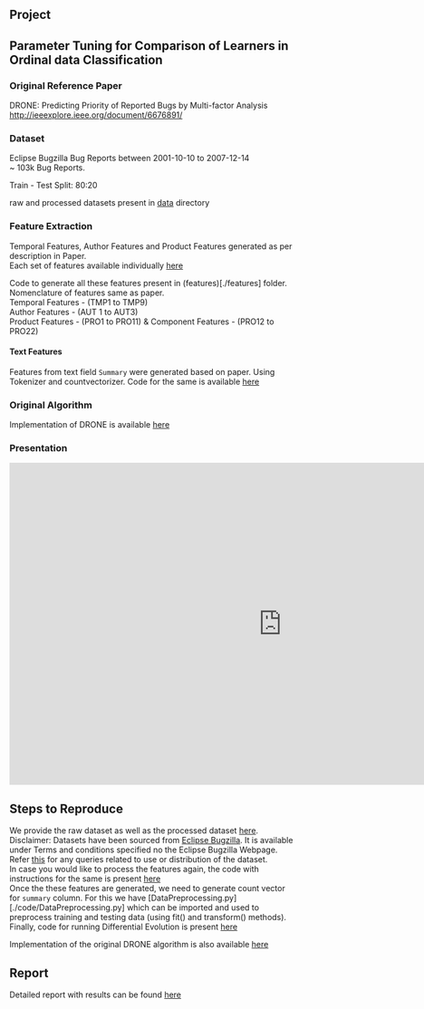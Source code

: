 ## Project

## Parameter Tuning for Comparison of Learners in Ordinal data Classification

### Original Reference Paper
DRONE: Predicting Priority of Reported Bugs by Multi-factor Analysis <br />
http://ieeexplore.ieee.org/document/6676891/

### Dataset
Eclipse Bugzilla Bug Reports between 2001-10-10 to 2007-12-14 <br />
~ 103k Bug Reports. <br />

Train - Test Split: 80:20 <br />

raw and processed datasets present in [data](./data) directory <br />

### Feature Extraction
Temporal Features, Author Features and Product Features generated as per description in Paper. <br />
Each set of features available individually [here](./data/individual_features) <br />

Code to generate all these features present in (features)[./features] folder. <br />
Nomenclature of features same as paper. <br />
Temporal Features - (TMP1 to TMP9) <br />
Author Features - (AUT 1 to AUT3) <br />
Product Features - (PRO1 to PRO11) & Component Features - (PRO12 to PRO22) <br />

#### Text Features
Features from text field `Summary` were generated based on paper. Using Tokenizer and countvectorizer.
Code for the same is available [here](./code/data_preprocessing)

### Original Algorithm
Implementation of DRONE is available [here](./code/DRONE.ipynb) <br />

### Presentation
<iframe src="https://docs.google.com/presentation/d/e/2PACX-1vRdtyMwFkwkVga6Zxa3KkuliTJdIu_qR9VK6P1sTyLTBS2ix6oZoc0f96Tw81uzFoplEenYqwe1GRZ0/embed?start=false&loop=false&delayms=3000" frameborder="0" width="960" height="569" allowfullscreen="true" mozallowfullscreen="true" webkitallowfullscreen="true"></iframe>

## Steps to Reproduce
We provide the raw dataset as well as the processed dataset [here](./data). Disclaimer: Datasets have been sourced from [Eclipse Bugzilla](https://bugs.eclipse.org/bugs). It is available under Terms and conditions specified no the Eclipse Bugzilla Webpage. Refer [this](http://www.eclipse.org/legal/termsofuse.php) for any queries related to use or distribution of the dataset. <br /> 
In case you would like to process the features again, the code with instructions for the same is present [here](./features) <br />
Once the these features are generated, we need to generate count vector for `summary` column. For this we have [DataPreprocessing.py][./code/DataPreprocessing.py] which can be imported and used to preprocess training and testing data (using fit() and transform() methods). <br />
Finally, code for running Differential Evolution is present [here](./code/DE.ipynb) <br />

Implementation of the original DRONE algorithm is also available [here](./code/DRONE.ipynb) <br />

## Report
Detailed report with results can be found [here](./report/Report_Group_I.pdf)


